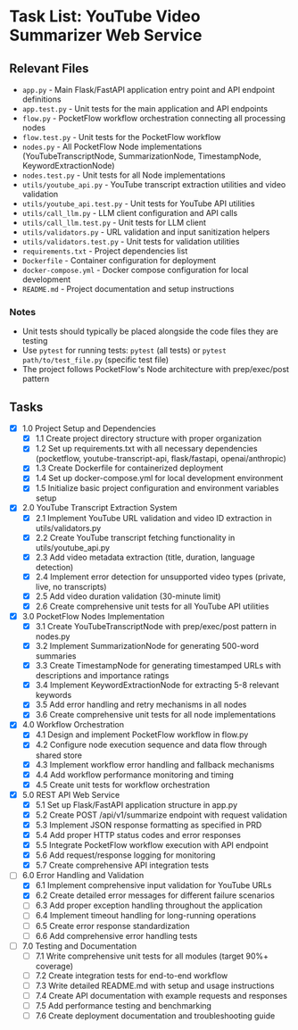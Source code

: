 # Task List: YouTube Video Summarizer Web Service

## Relevant Files

- `app.py` - Main Flask/FastAPI application entry point and API endpoint definitions
- `app.test.py` - Unit tests for the main application and API endpoints
- `flow.py` - PocketFlow workflow orchestration connecting all processing nodes
- `flow.test.py` - Unit tests for the PocketFlow workflow
- `nodes.py` - All PocketFlow Node implementations (YouTubeTranscriptNode, SummarizationNode, TimestampNode, KeywordExtractionNode)
- `nodes.test.py` - Unit tests for all Node implementations
- `utils/youtube_api.py` - YouTube transcript extraction utilities and video validation
- `utils/youtube_api.test.py` - Unit tests for YouTube API utilities
- `utils/call_llm.py` - LLM client configuration and API calls
- `utils/call_llm.test.py` - Unit tests for LLM client
- `utils/validators.py` - URL validation and input sanitization helpers
- `utils/validators.test.py` - Unit tests for validation utilities
- `requirements.txt` - Project dependencies list
- `Dockerfile` - Container configuration for deployment
- `docker-compose.yml` - Docker compose configuration for local development
- `README.md` - Project documentation and setup instructions

### Notes

- Unit tests should typically be placed alongside the code files they are testing
- Use `pytest` for running tests: `pytest` (all tests) or `pytest path/to/test_file.py` (specific test file)
- The project follows PocketFlow's Node architecture with prep/exec/post pattern

## Tasks

- [x] 1.0 Project Setup and Dependencies
  - [x] 1.1 Create project directory structure with proper organization
  - [x] 1.2 Set up requirements.txt with all necessary dependencies (pocketflow, youtube-transcript-api, flask/fastapi, openai/anthropic)
  - [x] 1.3 Create Dockerfile for containerized deployment
  - [x] 1.4 Set up docker-compose.yml for local development environment
  - [x] 1.5 Initialize basic project configuration and environment variables setup

- [x] 2.0 YouTube Transcript Extraction System
  - [x] 2.1 Implement YouTube URL validation and video ID extraction in utils/validators.py
  - [x] 2.2 Create YouTube transcript fetching functionality in utils/youtube_api.py
  - [x] 2.3 Add video metadata extraction (title, duration, language detection)
  - [x] 2.4 Implement error detection for unsupported video types (private, live, no transcripts)
  - [x] 2.5 Add video duration validation (30-minute limit)
  - [x] 2.6 Create comprehensive unit tests for all YouTube API utilities

- [x] 3.0 PocketFlow Nodes Implementation
  - [x] 3.1 Create YouTubeTranscriptNode with prep/exec/post pattern in nodes.py
  - [x] 3.2 Implement SummarizationNode for generating 500-word summaries
  - [x] 3.3 Create TimestampNode for generating timestamped URLs with descriptions and importance ratings
  - [x] 3.4 Implement KeywordExtractionNode for extracting 5-8 relevant keywords
  - [x] 3.5 Add error handling and retry mechanisms in all nodes
  - [x] 3.6 Create comprehensive unit tests for all node implementations

- [x] 4.0 Workflow Orchestration
  - [x] 4.1 Design and implement PocketFlow workflow in flow.py
  - [x] 4.2 Configure node execution sequence and data flow through shared store
  - [x] 4.3 Implement workflow error handling and fallback mechanisms
  - [x] 4.4 Add workflow performance monitoring and timing
  - [x] 4.5 Create unit tests for workflow orchestration

- [x] 5.0 REST API Web Service
  - [x] 5.1 Set up Flask/FastAPI application structure in app.py
  - [x] 5.2 Create POST /api/v1/summarize endpoint with request validation
  - [x] 5.3 Implement JSON response formatting as specified in PRD
  - [x] 5.4 Add proper HTTP status codes and error responses
  - [x] 5.5 Integrate PocketFlow workflow execution with API endpoint
  - [x] 5.6 Add request/response logging for monitoring
  - [x] 5.7 Create comprehensive API integration tests

- [ ] 6.0 Error Handling and Validation
  - [x] 6.1 Implement comprehensive input validation for YouTube URLs
  - [x] 6.2 Create detailed error messages for different failure scenarios
  - [ ] 6.3 Add proper exception handling throughout the application
  - [ ] 6.4 Implement timeout handling for long-running operations
  - [ ] 6.5 Create error response standardization
  - [ ] 6.6 Add comprehensive error handling tests

- [ ] 7.0 Testing and Documentation
  - [ ] 7.1 Write comprehensive unit tests for all modules (target 90%+ coverage)
  - [ ] 7.2 Create integration tests for end-to-end workflow
  - [ ] 7.3 Write detailed README.md with setup and usage instructions
  - [ ] 7.4 Create API documentation with example requests and responses
  - [ ] 7.5 Add performance testing and benchmarking
  - [ ] 7.6 Create deployment documentation and troubleshooting guide
